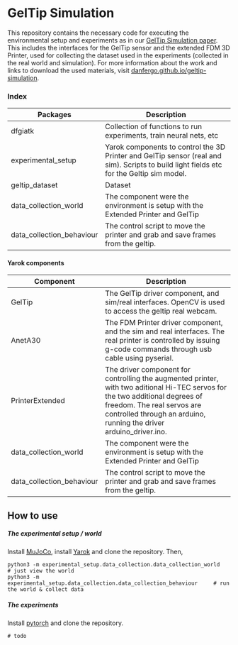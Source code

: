 # GelTip Simulation

This repository contains the necessary code for executing the environmental setup and experiments as in our [GelTip Simulation paper](#). This includes the interfaces for the GelTip sensor and the extended FDM 3D Printer, used for collecting the dataset used in the experiments (collected in the real world and simulation). For more information about the work and links to download the used materials, visit [danfergo.github.io/geltip-simulation](https://danfergo.github.io/geltip-simulation/).

### Index
| Packages       | Description   |
| ------------- | ------------------|
| dfgiatk                       | Collection of functions to run experiments, train neural nets, etc |
| experimental_setup            | Yarok components to control the 3D Printer and GelTip sensor (real and sim). Scripts to build light fields etc for the Geltip sim model.    |
| geltip_dataset                | Dataset  |
| data_collection_world         | The component were the environment is setup with the Extended Printer and GelTip | 
| data_collection_behaviour     | The control script to move the printer and grab and save frames from the geltip.  | 


#### Yarok components
| Component       | Description   |
| ------------- | ------------------|
| GelTip                        | The GelTip driver component, and sim/real interfaces. OpenCV is used to access the geltip real webcam. |
| AnetA30                      | The FDM Printer driver component, and the sim and real interfaces. The real printer is controlled by issuing g-code commands through usb cable using pyserial.     |
| PrinterExtended              | The driver component for controlling the augmented printer, with two aditional Hi-TEC servos for the two additional degrees of freedom. The real servos are controlled through an arduino, running the driver arduino_driver.ino.  |
| data_collection_world         | The component were the environment is setup with the Extended Printer and GelTip | 
| data_collection_behaviour     | The control script to move the printer and grab and save frames from the geltip.  | 



## How to use
##### The experimental setup / world
Install [MuJoCo](https://mujoco.org/download), install [Yarok](https://pypi.org/project/yarok/) and clone the repository. Then,
```
python3 -m experimental_setup.data_collection.data_collection_world         # just view the world
python3 -m experimental_setup.data_collection.data_collection_behaviour     # run the world & collect data
```

##### The experiments
Install [pytorch](https://pytorch.org/) and clone the repository.
```
# todo 

```

